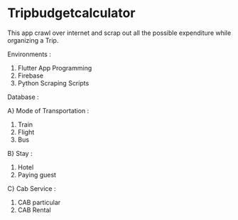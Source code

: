 # Tripbudgetcalculator
This app crawl over internet and scrap out all the possible expenditure while organizing a Trip.

Environments :
1) Flutter App Programming
2) Firebase 
3) Python Scraping Scripts

Database :

A} Mode of Transportation :
  1) Train
  2) Flight
  3) Bus

B} Stay :
  1) Hotel
  2) Paying guest

C} Cab Service :
  1) CAB particular
  2) CAB Rental
